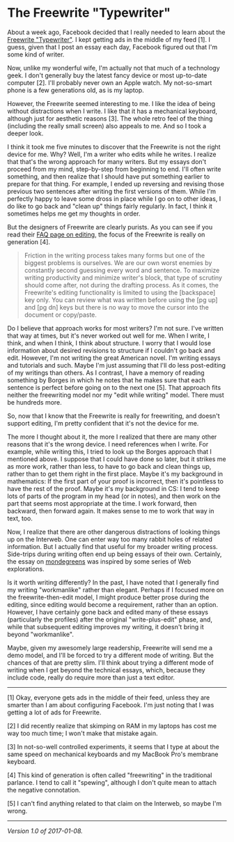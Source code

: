 The Freewrite "Typewriter"
==========================

About a week ago, Facebook decided that I really needed to learn about
the [Freewrite "Typewriter"](https://getfreewrite.com/).  I kept getting
ads in the middle of my feed [1].  I guess, given that I post an essay each
day, Facebook figured out that I'm some kind of writer.

Now, unlike my wonderful wife, I'm actually not that much of a technology
geek.  I don't generally buy the latest fancy device or most up-to-date
computer [2].  I'll probably never own an Apple watch.  My not-so-smart
phone is a few generations old, as is my laptop.  

However, the Freewrite seemed interesting to me.  I like the idea of
being without distractions when I write.  I like that it has a mechanical
keyboard, although just for aesthetic reasons [3].  The whole retro feel
of the thing (including the really small screen) also appeals to me.
And so I took a deeper look.

I think it took me five minutes to discover that the Freewrite is not
the right device for me.  Why?  Well, I'm a writer who edits while
he writes.  I realize that that's the wrong approach for many writers.
But my essays don't proceed from my mind, step-by-step from beginning
to end.  I'll often write something, and then realize that I should have
put something earlier to prepare for that thing.  For example, I ended
up reversing and revising those previous two sentences after writing
the first versions of them.  While I'm perfectly happy to leave some
dross in place while I go on to other ideas, I do like to go back and
"clean up" things fairly regularly.  In fact, I think it sometimes helps
me get my thoughts in order.

But the designers of Freewrite are clearly purists.  As you can see
if you read their [FAQ page on editing](http://support.getfreewrite.com/article/37-can-i-edit-on-the-freewrite-where-are-the-arrow-keys), the focus
of the Freewrite is really on generation [4].

> Friction in the writing process takes many forms but one of the biggest problems is ourselves. We are our own worst enemies by constantly second guessing every word and sentence. To maximize writing productivity and minimize writer's block, that type of scrutiny should come after, not during the drafting process. As it comes, the Freewrite's editing functionality is limited to using the [backspace] key only. You can review what was written before using the [pg up] and [pg dn] keys but there is no way to move the cursor into the document or copy/paste. 

Do I believe that approach works for most writers?  I'm not sure.
I've written that way at times, but it's never worked out well for me.
When I write, I think, and when I think, I think about structure.  I worry
that I would lose information about desired revisions to structure
if I couldn't go back and edit.  However, I'm not writing the great
American novel.  I'm writing essays and tutorials and such. Maybe I'm
just assuming that I'll do less post-editing of my writings than others.
As I contrast, I have a memory of reading something by Borges in which
he notes that he makes sure that each sentence is perfect before going
on to the next one [5].  That approach fits neither the freewriting
model nor my "edit while writing" model.  There must be hundreds more.

So, now that I know that the Freewrite is really for freewriting, and 
doesn't support editing, I'm pretty confident that it's not the device
for me.

The more I thought about it, the more I realized that there are many
other reasons that it's the wrong device.  I need references when I write.
For example, while writing this, I tried to look up the Borges approach
that I mentioned above.  I suppose that I could have done so later,
but it strikes me as more work, rather than less, to have to go back
and clean things up, rather than to get them right in the first place.
Maybe it's my background in mathematics: If the first part of your
proof is incorrect, then it's pointless to have the rest of the proof.
Maybe it's my background in CS: I tend to keep lots of parts of the
program in my head (or in notes), and then work on the part that seems
most appropriate at the time.  I work forward, then backward, then
forward again.  It makes sense to me to work that way in text, too.

Now, I realize that there are other dangerous distractions of looking
things up on the Interweb.  One can enter way too many rabbit holes of
related information.  But I actually find that useful for my broader
writing process.  Side-trips during writing often end up being essays
of their own.  Certainly, the essay on [mondegreens](mondegreens) was
inspired by some series of Web explorations.

Is it worth writing differently?  In the past, I have noted that I
generally find my writing "workmanlike" rather than elegant.  Perhaps if
I focused more on the freewrite-then-edit model, I might produce better
prose during the editing, since editing would become a requirement,
rather than an option.  However, I have certainly gone back and edited
many of these essays (particularly the profiles) after the original
"write-plus-edit" phase, and, while that subsequent editing improves my
writing, it doesn't bring it beyond "workmanlike".

Maybe, given my awesomely large readership, Freewrite will send me
a demo model, and I'll be forced to try a different mode of writing.
But the chances of that are pretty slim.  I'll think about trying a
different mode of writing when I get beyond the technical essays, which,
because they include code, really do require more than just a text editor.

---

[1] Okay, everyone gets ads in the middle of their feed, unless they are
smarter than I am about configuring Facebook.  I'm just noting that I was
getting a lot of ads for Freewrite.

[2] I did recently realize that skimping on RAM in my laptops has cost me 
way too much time; I won't make that mistake again.

[3] In not-so-well controlled experiments, it seems that I type at about
the same speed on mechanical keyboards and my MacBook Pro's membrane keyboard.

[4] This kind of generation is often called "freewriting" in the
traditional parlance.  I tend to call it "spewing", although I don't
quite mean to attach the negative connotation.

[5] I can't find anything related to that claim on the Interweb, so maybe
I'm wrong.

---

*Version 1.0 of 2017-01-08.*
